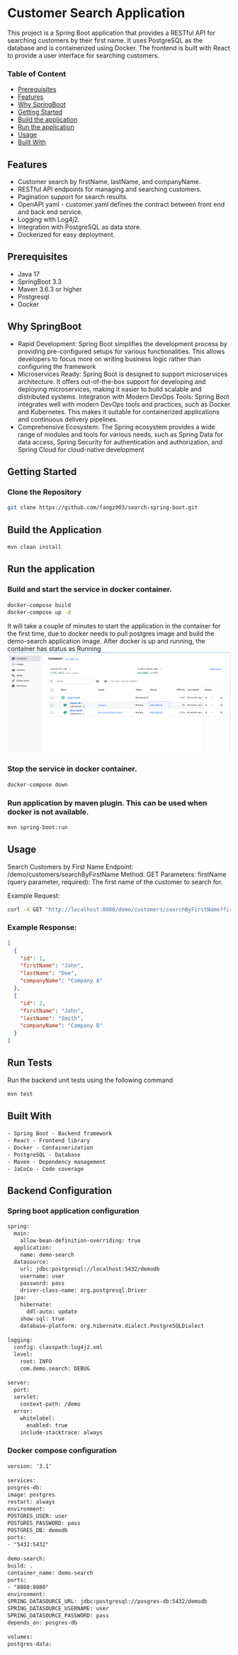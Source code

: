 # Customer Search Application

This project is a Spring Boot application that provides a RESTful API for searching customers by their first name. It
uses PostgreSQL as the database and is containerized using Docker.
The frontend is built with React to provide a user interface for searching customers.

### Table of Content

* [Prerequisites](#Prerequisites)
* [Features](#Features)
* [Why SpringBoot](#Why-SpringBoot)
* [Getting Started](#Getting-Started)
* [Build the application](#Build-the-Application)
* [Run the application](#Run-The-Application)
* [Usage](#Usage)
* [Built With](#Built-With)

## Features

- Customer search by firstName, lastName, and companyName.
- RESTful API endpoints for managing and searching customers.
- Pagination support for search results.
- OpenAPI yaml - customer.yaml defines the contract between front end and back end service.
- Logging with Log4j2.
- Integration with PostgreSQL as data store.
- Dockerized for easy deployment.

## Prerequisites

- Java 17
- SpringBoot 3.3
- Maven 3.6.3 or higher
- Postgresql
- Docker

## Why SpringBoot

- Rapid Development: Spring Boot simplifies the development process by providing pre-configured setups for various
  functionalities. This allows developers to focus more on writing business logic rather than configuring the framework
- Microservices Ready: Spring Boot is designed to support microservices architecture. It offers out-of-the-box support
  for developing and deploying microservices, making it easier to build scalable and distributed systems.
  Integration with Modern DevOps Tools: Spring Boot integrates well with modern DevOps tools and practices, such as
  Docker and Kubernetes. This makes it suitable for containerized applications and continuous delivery pipelines.
- Comprehensive Ecosystem: The Spring ecosystem provides a wide range of modules and tools for various needs, such as
  Spring Data for data access, Spring Security for authentication and authorization, and Spring Cloud for cloud-native
  development

## Getting Started

### Clone the Repository

```sh
git clone https://github.com/fangz003/search-spring-boot.git
```

## Build the Application

```sh
mvn clean install
```

## Run the application

### Build and start the service in docker container.

```sh
docker-compose build
docker-compose up -d
```

It will take a couple of minutes to start the application in the container for the first time, due to docker needs to
pull postgres image and build the demo-search application image.
After docker is up and running, the container has status as Running
![img.png](docker.png)

### Stop the service in docker container.

```sh
docker-compose down
```

### Run application by maven plugin. This can be used when docker is not available.

```sh
mvn spring-boot:run
```

## Usage

Search Customers by First Name
Endpoint: /demo/customers/searchByFirstName
Method: GET
Parameters:
firstName (query parameter, required): The first name of the customer to search for.

Example Request:

```sh
curl -X GET "http://localhost:8080/demo/customers/searchByFirstName?firstName=John"
```

### Example Response:

```json
[
  {
    "id": 1,
    "firstName": "John",
    "lastName": "Doe",
    "companyName": "Company A"
  },
  {
    "id": 2,
    "firstName": "John",
    "lastName": "Smith",
    "companyName": "Company B"
  }
]
```

## Run Tests

Run the backend unit tests using the following command

```sh
mvn test
```

## Built With

    - Spring Boot - Backend framework
    - React - Frontend library
    - Docker - Containerization
    - PostgreSQL - Database
    - Maven - Dependency management
    - JaCoCo - Code coverage

## Backend Configuration

### Spring boot application configuration

```
spring:
  main:
    allow-bean-definition-overriding: true
  application:
    name: demo-search
  datasource:
    url: jdbc:postgresql://localhost:5432/demodb
    username: user
    password: pass
    driver-class-name: org.postgresql.Driver
  jpa:
    hibernate:
      ddl-auto: update
    show-sql: true
    database-platform: org.hibernate.dialect.PostgreSQLDialect

logging:
  config: classpath:log4j2.xml
  level:
    root: INFO
    com.demo.search: DEBUG

server:
  port:
  servlet:
    context-path: /demo
  error:
    whitelabel:
      enabled: true
    include-stacktrace: always
```

### Docker compose configuration

```
version: '3.1'

services:
posgres-db:
image: postgres
restart: always
environment:
POSTGRES_USER: user
POSTGRES_PASSWORD: pass
POSTGRES_DB: demodb
ports:
- "5432:5432"

demo-search:
build: .
container_name: demo-search
ports:
- "8080:8080"
environment:
SPRING_DATASOURCE_URL: jdbc:postgresql://posgres-db:5432/demodb
SPRING_DATASOURCE_USERNAME: user
SPRING_DATASOURCE_PASSWORD: pass
depends_on: posgres-db

volumes:
postgres-data:
```